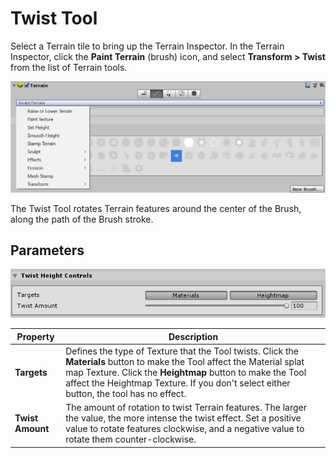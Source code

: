 # Twist Tool

Select a Terrain tile to bring up the Terrain Inspector. In the Terrain Inspector, click the **Paint Terrain** (brush) icon, and select **Transform > Twist** from the list of Terrain tools.

![](images/Tools_HowToSelection.png)

The Twist Tool rotates Terrain features around the center of the Brush, along the path of the Brush stroke.

## Parameters

![](images/Tool_Twist_Paramter.png)

| **Property**     | **Description**                                              |
| ---------------- | ------------------------------------------------------------ |
| **Targets**      | Defines the type of Texture that the Tool twists. Click the **Materials** button to make the Tool affect the Material splat map Texture. Click the **Heightmap** button to make the Tool affect the Heightmap Texture. If you don't select either button, the tool has no effect. |
| **Twist Amount** | The amount of rotation to twist Terrain features. The larger the value, the more intense the twist effect. Set a positive value to rotate features clockwise, and a negative value to rotate them counter-clockwise. |
